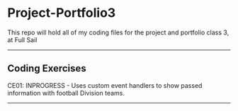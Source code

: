# Project-Portfolio3
This repo will hold all of my coding files for the project and portfolio class 3, at Full Sail
***
## Coding Exercises
CE01: INPROGRESS - Uses custom event handlers to show passed information with football Division teams.
***
